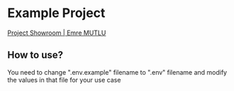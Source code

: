 # Example Project

[Project Showroom | Emre MUTLU](https://project-showroom.vercel.app/)

## How to use?

You need to change ".env.example" filename to ".env" filename and modify the values in that file for your use case
